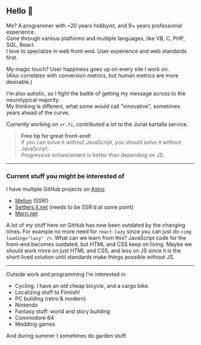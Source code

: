 ## Hello 👋

Me? A programmer with ~20 years hobbyist, and 9+ years professional experience.<br>
Gone through various platforms and multiple languages, like VB, C, PHP, SQL, React.<br>
I love to specialize in web front-end. User experience and web standards first.<br>

My magic touch? User happiness goes up on every site I work on.<br >
(Also correlates with conversion metrics, but human metrics are more desirable.)

I'm also autistic, so I fight the battle of getting my message across to the neurotypical majority.<br>
My thinking is different, what some would call "innovative", sometimes years ahead of the curve.

Currently working on `vr.fi`, contributed a lot to the Junat kartalla service.

> **Free tip for great front-end!**<br />
> If you can solve it without JavaScript, you should solve it without JavaScript.<br />
> Progressive enhancement is better than depending on JS.

---

### Current stuff you might be interested of

I have multiple GitHub projects on [Astro](https://astro.build):

- [Mellon](https://github.com/Merri/mellon.kontu.me) (SSR!)
- [Settlers II.net](https://github.com/Merri/settlers2) (needs to be SSR'd at some point)
- [Merri.net](https://github.com/Merri/merri.net)

A lot of my stuff here on GitHub has now been outdated by the changing times. For example no more need for `react-lazy` since you can just do `<img loading="lazy" />`. What can we learn from this? JavaScript code for the front-end becomes outdated, but HTML and CSS keep on living. Maybe we should work more on just HTML and CSS, and less on JS since it is the short-lived solution until standards make things possible without JS.

---

Outside work and programming I'm interested in:

- Cycling. I have an old cheap bicycle, and a cargo bike.
- Localizing stuff to Finnish!
- PC building (retro & modern)
- Nintendo
- Fantasy stuff: world and story building
- Commodore 64
- Modding games

And during summer I sometimes do garden stuff.
